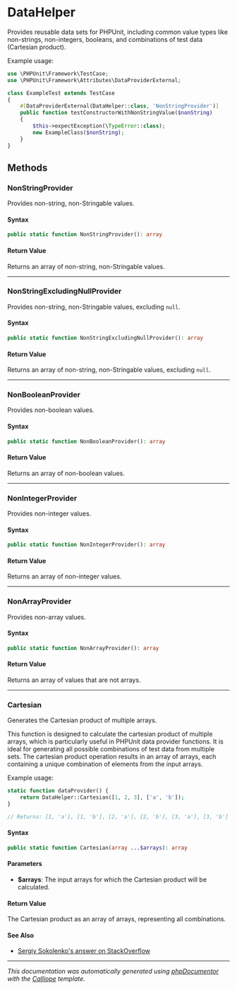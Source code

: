 # DataHelper

Provides reusable data sets for PHPUnit, including common value types like
non-strings, non-integers, booleans, and combinations of test data (Cartesian
product).

Example usage:
```php
use \PHPUnit\Framework\TestCase;
use \PHPUnit\Framework\Attributes\DataProviderExternal;

class ExampleTest extends TestCase
{
    #[DataProviderExternal(DataHelper::class, 'NonStringProvider')]
    public function testConstructorWithNonStringValue($nonString)
    {
        $this->expectException(\TypeError::class);
        new ExampleClass($nonString);
    }
}
```

## Methods

### NonStringProvider

Provides non-string, non-Stringable values.

#### Syntax

```php
public static function NonStringProvider(): array
```

#### Return Value

Returns an array of non-string, non-Stringable values.

---

### NonStringExcludingNullProvider

Provides non-string, non-Stringable values, excluding `null`.

#### Syntax

```php
public static function NonStringExcludingNullProvider(): array
```

#### Return Value

Returns an array of non-string, non-Stringable values, excluding `null`.

---

### NonBooleanProvider

Provides non-boolean values.

#### Syntax

```php
public static function NonBooleanProvider(): array
```

#### Return Value

Returns an array of non-boolean values.

---

### NonIntegerProvider

Provides non-integer values.

#### Syntax

```php
public static function NonIntegerProvider(): array
```

#### Return Value

Returns an array of non-integer values.

---

### NonArrayProvider

Provides non-array values.

#### Syntax

```php
public static function NonArrayProvider(): array
```

#### Return Value

Returns an array of values that are not arrays.

---

### Cartesian

Generates the Cartesian product of multiple arrays.

This function is designed to calculate the cartesian product of multiple
arrays, which is particularly useful in PHPUnit data provider functions.
It is ideal for generating all possible combinations of test data from
multiple sets. The cartesian product operation results in an array of
arrays, each containing a unique combination of elements from the input
arrays.

Example usage:
```php
static function dataProvider() {
    return DataHelper::Cartesian([1, 2, 3], ['a', 'b']);
}

// Returns: [1, 'a'], [1, 'b'], [2, 'a'], [2, 'b'], [3, 'a'], [3, 'b']
```

#### Syntax

```php
public static function Cartesian(array ...$arrays): array
```

#### Parameters

- **$arrays**: The input arrays for which the Cartesian product will be calculated.

#### Return Value

The Cartesian product as an array of arrays, representing all combinations.

#### See Also

- [Sergiy Sokolenko's answer on StackOverflow](https://stackoverflow.com/a/15973172)

---

*This documentation was automatically generated using [phpDocumentor](http://www.phpdoc.org/) with the [Calliope](https://github.com/DaphneWebFramework/Calliope) template.*
